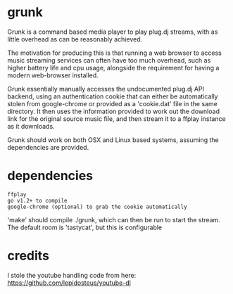 grunk
=====

Grunk is a command based media player to play plug.dj streams, with as little overhead as can be reasonably achieved.

The motivation for producing this is that running a web browser to access music streaming services can often have too much overhead, such as higher battery life and cpu usage, alongside the requirement for having a modern web-browser installed.

Grunk essentially manually accesses the undocumented plug.dj API backend, using an authentication cookie that can either be automatically stolen from google-chrome or provided as a 'cookie.dat' file in the same directory. It then uses the information provided to work out the download link for the original source music file, and then stream it to a ffplay instance as it downloads.

Grunk should work on both OSX and Linux based systems, assuming the dependencies are provided.

dependencies
====

	ffplay
	go v1.2+ to compile
	google-chrome (optional) to grab the cookie automatically

'make' should compile ./grunk, which can then be run to start the stream. The default room is 'tastycat', but this is configurable

credits
====
I stole the youtube handling code from here: https://github.com/lepidosteus/youtube-dl
